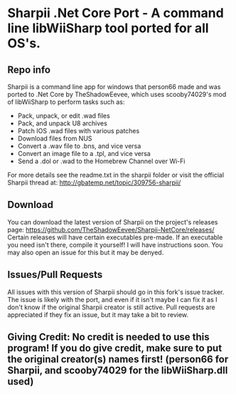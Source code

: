 # Sharpii .Net Core Port - A command line libWiiSharp tool ported for all OS's.

## Repo info
Sharpii is a command line app for windows that person66 made and was ported to .Net Core by TheShadowEevee, which uses scooby74029's mod of libWiiSharp to perform tasks such as:
- Pack, unpack, or edit .wad files
- Pack, and unpack U8 archives
- Patch IOS .wad files with various patches
- Download files from NUS
- Convert a .wav file to .bns, and vice versa
- Convert an image file to a .tpl, and vice versa
- Send a .dol or .wad to the Homebrew Channel over Wi-Fi

For more details see the readme.txt in the sharpii folder or visit the official Sharpii thread at: http://gbatemp.net/topic/309756-sharpii/

## Download
You can download the latest version of Sharpii on the project's releases page: https://github.com/TheShadowEevee/Sharpii-NetCore/releases/
Certain releases will have certain executables pre-made. If an executable you need isn't there, compile it yourself! I will have instructions soon. You may also open an issue for this but it may be denyed.

## Issues/Pull Requests
All issues with this version of Sharpii should go in this fork's issue tracker. The issue is likely with the port, and even if it isn't maybe I can fix it as I don't know if the original Sharpii creator is still active. Pull requests are appreciated if they fix an issue, but it may take a bit to review.


## Giving Credit: No credit is needed to use this program! If you do give credit, make sure to put the original creator(s) names first! (person66 for Sharpii, and scooby74029 for the libWiiSharp.dll used)
